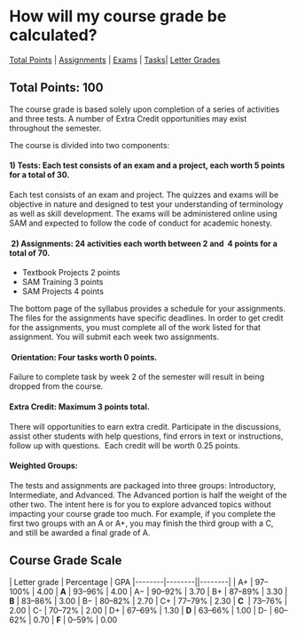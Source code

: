
# How will my course grade be calculated?
[Total Points](#total) | [Assignments](#assignments) | [Exams](#exams) | [Tasks](#project)| [Letter Grades](#course-grade-scale)

## [](#total)Total Points: 100

The course grade is based solely upon completion of a series of activities and three tests. A number of Extra Credit opportunities may exist throughout the semester.

The course is divided into two components:

#### <a id="exams" style="text-decoration: none; vertical-align: baseline;"></a>1) Tests: Each test consists of an exam and a project, each worth 5 points for a total of 30.

Each test consists of an exam and project. The quizzes and exams will be objective in nature and designed to test your understanding of terminology as well as skill development. The exams will be administered online using SAM and expected to follow the code of conduct for academic honesty.

#### <a id="assignments" style="text-decoration: none; vertical-align: baseline;"></a> 2) Assignments: 24 activities each worth between 2 and  4 points for a total of 70.

   *   Textbook Projects 2 points
   *   SAM Training 3 points
   *   SAM Projects 4 points

The bottom page of the syllabus provides a schedule for your assignments. The files for the assignments have specific deadlines. In order to get credit for the assignments, you must complete all of the work listed for that assignment. You will submit each week two assignments.

#### <a id="projects" style="text-decoration: none; vertical-align: baseline;"></a> Orientation: Four tasks worth 0 points.

Failure to complete task by week 2 of the semester will result in being dropped from the course. 

#### Extra Credit: Maximum 3 points total.  

There will opportunities to earn extra credit. Participate in the discussions, assist other students with help questions, find errors in text or instructions, follow up with questions.  Each credit will be worth 0.25 points.

#### Weighted Groups:

The tests and assignments are packaged into three groups: Introductory, Intermediate, and Advanced. The Advanced portion is half the weight of the other two. The intent here is for you to explore advanced topics without impacting your course grade too much. For example, if you complete the first two groups with an A or A+, you may finish the third group with a C, and still be awarded a final grade of A. 

## [](#course-grade-scale)<a id="scale" style="text-decoration: none; vertical-align: baseline;"></a>Course Grade Scale

| Letter grade | Percentage | GPA
|--------|--------||--------|
| A+ | 97–100% | 4.00
| **A** | 93–96% | 4.00
| A− | 90–92% | 3.70
| B+ | 87–89% | 3.30
| **B** | 83–86% | 3.00
| B− | 80–82% | 2.70
| C+ | 77–79% | 2.30
| **C**  | 73–76% | 2.00
| C- | 70–72% | 2.00
| D+ | 67–69% | 1.30
| **D** | 63–66% | 1.00
| D- | 60–62% | 0.70
| **F** | 0–59% | 0.00


